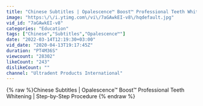 ```yaml
---
title: "Chinese Subtitles | Opalescence™ Boost™ Professional Teeth Whitening | Step-by-Step Procedure"
image: "https:\/\/i.ytimg.com\/vi\/7aGAwkEI-v8\/hqdefault.jpg"
vid_id: "7aGAwkEI-v8"
categories: "Education"
tags: ["Chinese","Subtitles","Opalescence™"]
date: "2022-03-14T12:19:30+03:00"
vid_date: "2020-04-13T19:17:45Z"
duration: "PT4M36S"
viewcount: "28302"
likeCount: "243"
dislikeCount: ""
channel: "Ultradent Products International"
---
```

{% raw %}Chinese Subtitles | Opalescence™ Boost™ Professional Teeth Whitening | Step-by-Step Procedure {% endraw %}
